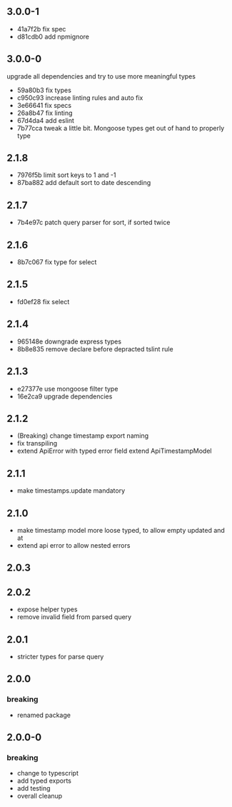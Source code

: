 ## 3.0.0-1

* 41a7f2b fix spec
* d81cdb0 add npmignore

## 3.0.0-0

upgrade all dependencies and try to use more meaningful types
* 59a80b3 fix types
* c950c93 increase linting rules and auto fix
* 3e66641 fix specs
* 26a8b47 fix linting
* 67d4da4 add eslint
* 7b77cca tweak a little bit. Mongoose types get out of hand to properly type

## 2.1.8

* 7976f5b limit sort keys to 1 and -1
* 87ba882 add default sort to date descending

## 2.1.7

* 7b4e97c patch query parser for sort, if sorted twice

## 2.1.6

* 8b7c067 fix type for select

## 2.1.5

* fd0ef28 fix select

## 2.1.4

* 965148e downgrade express types
* 8b8e835 remove declare before depracted tslint rule

## 2.1.3

* e27377e use mongoose filter type
* 16e2ca9 upgrade dependencies

## 2.1.2

* (Breaking) change timestamp export naming
* fix transpiling
* extend ApiError with typed error field extend ApiTimestampModel

## 2.1.1

* make timestamps.update mandatory

## 2.1.0

* make timestamp model more loose typed, to allow empty updated and at
* extend api error to allow nested errors

## 2.0.3



## 2.0.2

* expose helper types
* remove invalid field from parsed query

## 2.0.1
* stricter types for parse query

## 2.0.0
### breaking
* renamed package

## 2.0.0-0

### breaking
- change to typescript
- add typed exports
- add testing
- overall cleanup
